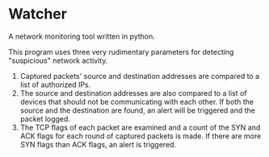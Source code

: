 # Watcher
A network monitoring tool written in python.

This program uses three very rudimentary parameters for detecting "suspicious" network activity.
1. Captured packets' source and destination addresses are compared to a list of authorized IPs.
2. The source and destination addresses are also compared to a list of devices that should not be communicating with each other. If both the source and the destination are found, an alert will be triggered and the packet logged.
3. The TCP flags of each packet are examined and a count of the SYN and ACK flags for each round of captured packets is made. If there are more SYN flags than ACK flags, an alert is triggered.
